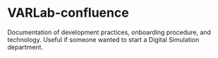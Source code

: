 # VARLab-confluence
Documentation of development practices, onboarding procedure, and technology. Useful if someone wanted to start a Digital Simulation department.
